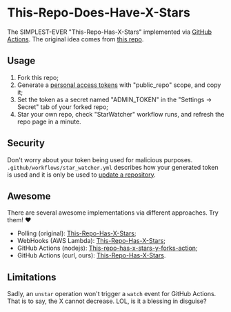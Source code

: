 # This-Repo-Does-Have-X-Stars

The SIMPLEST-EVER "This-Repo-Has-X-Stars" implemented via [GitHub Actions](https://docs.github.com/actions/learn-github-actions). The original idea comes from [this repo](https://github.com/RealPeha/This-Repo-Has-0-Stars).

## Usage

1. Fork this repo;
2. Generate a [personal access tokens](https://github.com/settings/tokens) with "public_repo" scope, and copy it;
3. Set the token as a secret named "ADMIN_TOKEN" in the "Settings -> Secret" tab of your forked repo;
4. Star your own repo, check "StarWatcher" workflow runs, and refresh the repo page in a minute.

## Security

Don't worry about your token being used for malicious purposes. `.github/workflows/star_watcher.yml` describes how your generated token is used and it is only be used to [update a repository](https://docs.github.com/en/rest/reference/repos#update-a-repository).

## Awesome

There are several awesome implementations via different approaches. Try them! :heart:

- Polling (original): [This-Repo-Has-X-Stars](https://github.com/RealPeha/This-Repo-Has-0-Stars);
- WebHooks (AWS Lambda): [This-Repo-Has-X-Stars](https://github.com/iBug/This-Repo-Has-0-Stars);
- GitHub Actions (nodejs): [This-repo-has-x-stars-y-forks-action](https://github.com/ouuan/This-repo-has-x-stars-y-forks-action);
- GitHub Actions (curl, ours): [This-Repo-Has-X-Stars](https://github.com/RealPeha/This-Repo-Has-0-Stars).

## Limitations

Sadly, an `unstar` operation won't trigger a `watch` event for GitHub Actions. That is to say, the X cannot decrease. LOL, is it a blessing in disguise?
